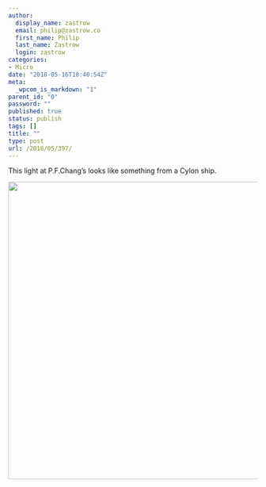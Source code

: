 ```yaml
---
author:
  display_name: zastrow
  email: philip@zastrow.co
  first_name: Philip
  last_name: Zastrow
  login: zastrow
categories:
- Micro
date: "2018-05-16T18:40:54Z"
meta:
  _wpcom_is_markdown: "1"
parent_id: "0"
password: ""
published: true
status: publish
tags: []
title: ""
type: post
url: /2018/05/397/
---
```

<p>This light at P.F.Chang’s looks like something from a Cylon ship.</p>
<p><img src="{{ site.baseurl }}/assets/2018/05/aac0c34af08842f0a0ecdf06ab28cee2.jpg" width="600" height="600" /></p>
